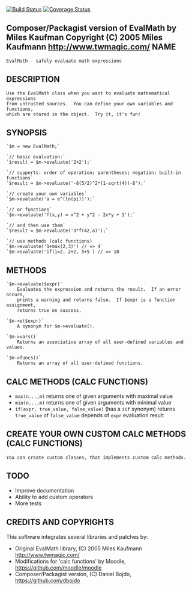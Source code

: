 [![Build Status](https://travis-ci.org/SergeR/eval-math.svg?branch=master)](https://travis-ci.org/SergeR/eval-math)
[![Coverage Status](https://coveralls.io/repos/github/SergeR/eval-math/badge.svg?branch=master)](https://coveralls.io/github/SergeR/eval-math?branch=master)

Composer/Packagist version of EvalMath by Miles Kaufman
Copyright (C) 2005 Miles Kaufmann <http://www.twmagic.com/>
NAME
----
    EvalMath - safely evaluate math expressions
  
DESCRIPTION
-----------
    Use the EvalMath class when you want to evaluate mathematical expressions 
    from untrusted sources.  You can define your own variables and functions,
    which are stored in the object.  Try it, it's fun!
        
SYNOPSIS
--------
    `$m = new EvalMath;`
    
    `// basic evaluation:`
    `$result = $m->evaluate('2+2');`
    
    `// supports: order of operation; parentheses; negation; built-in functions`
    `$result = $m->evaluate('-8(5/2)^2*(1-sqrt(4))-8');`
    
    `// create your own variables`
    `$m->evaluate('a = e^(ln(pi))');`
    
    `// or functions`
    `$m->evaluate('f(x,y) = x^2 + y^2 - 2x*y + 1');`
    
    `// and then use them`
    `$result = $m->evaluate('3*f(42,a)');`
    
    `// use methods (calc functions)
    `$m->evaluate('1+max(2,3)') // => 4`
    `$m->evaluate('if(1=2, 2+2, 5+5') // => 10

METHODS
-------
    `$m->evaluate($expr)`
        Evaluates the expression and returns the result.  If an error occurs,
        prints a warning and returns false.  If $expr is a function assignment,
        returns true on success.
    
    `$m->e($expr)`
        A synonym for $m->evaluate().
    
    `$m->vars()`
        Returns an associative array of all user-defined variables and values.
        
    `$m->funcs()`
        Returns an array of all user-defined functions.
        
CALC METHODS (CALC FUNCTIONS)
-----------------------------

- `max(n...,m)` returns one of given arguments with maximal value
- `min(n...,m)` returns one of given arguments with minimal value
- `if(expr, true_value, false_value)` (has a `iif` synonym) returns `true_value` of `false_value` depends of `expr` evaluation result

CREATE YOUR OWN CUSTOM CALC METHODS (CALC FUNCTIONS)
-----------------------------------------------
    You can create custom classes, that implements custom calc methods.
    
TODO
----
- Improve documentation
- Ability to add custom operators
- More tests

CREDITS AND COPYRIGHTS
----------------------
This software integrates several libraries and patches by:

- Original EvalMath library, (C) 2005 Miles Kaufmann <http://www.twmagic.com/>
- Modifications for 'calc functions' by Moodle, <https://github.com/moodle/moodle>
- Composer/Packagist version, (C) Daniel Bojdo, <https://github.com/dbojdo>
   
